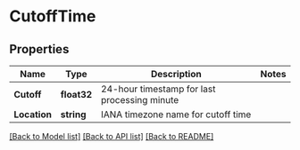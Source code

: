 # CutoffTime

## Properties

Name | Type | Description | Notes
------------ | ------------- | ------------- | -------------
**Cutoff** | **float32** | 24-hour timestamp for last processing minute | 
**Location** | **string** | IANA timezone name for cutoff time | 

[[Back to Model list]](../README.md#documentation-for-models) [[Back to API list]](../README.md#documentation-for-api-endpoints) [[Back to README]](../README.md)


